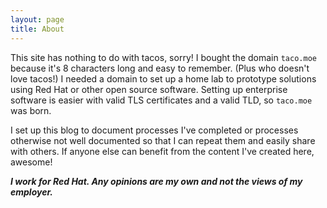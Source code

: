 ```yaml
---
layout: page
title: About
---
```


This site has nothing to do with tacos, sorry! I bought the domain `taco.moe`
because it's 8 characters long and easy to remember. (Plus who doesn't love
tacos!) I needed a domain to set up a home lab to prototype solutions using Red
Hat or other open source software. Setting up enterprise software is easier
with valid TLS certificates and a valid TLD, so `taco.moe` was born.

I set up this blog to document processes I've completed or processes otherwise
not well documented so that I can repeat them and easily share with others. If
anyone else can benefit from the content I've created here, awesome!

***I work for Red Hat. Any opinions are my own and not the views of my
employer.***
